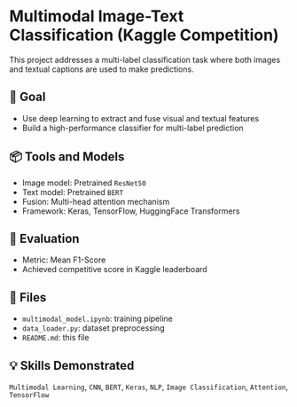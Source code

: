 # Multimodal Image-Text Classification (Kaggle Competition)

This project addresses a multi-label classification task where both images and textual captions are used to make predictions.

## 🎯 Goal
- Use deep learning to extract and fuse visual and textual features
- Build a high-performance classifier for multi-label prediction

## 📦 Tools and Models
- Image model: Pretrained `ResNet50`
- Text model: Pretrained `BERT`
- Fusion: Multi-head attention mechanism
- Framework: Keras, TensorFlow, HuggingFace Transformers

## 🧪 Evaluation
- Metric: Mean F1-Score
- Achieved competitive score in Kaggle leaderboard

## 📁 Files
- `multimodal_model.ipynb`: training pipeline
- `data_loader.py`: dataset preprocessing
- `README.md`: this file

## 💡 Skills Demonstrated
`Multimodal Learning`, `CNN`, `BERT`, `Keras`, `NLP`, `Image Classification`, `Attention`, `TensorFlow`
